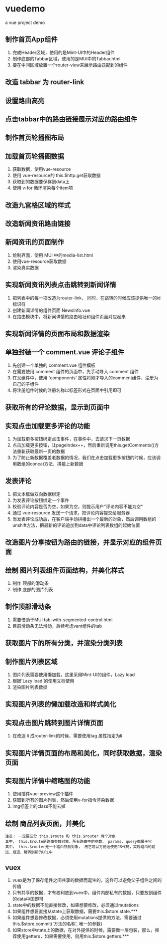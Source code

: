 # vuedemo

a vue project demo

## 制作首页App组件
1. 完成Header区域，使用的是Mint-UI中的Header组件
2. 制作底部的Tabbar区域，使用的是MUI中的Tabbar.html
3. 要在中间区域放置一个router-view来展示路由匹配到的组件

## 改造 tabbar 为 router-link

## 设置路由高亮

## 点击tabbar中的路由链接展示对应的路由组件

## 制作首页轮播图布局

## 加载首页轮播图数据
1. 获取数据，使用vue-resource
2. 使用 vue-resource的 this.$http.get获取数据
3. 获取到的数据要保存到data上
4. 使用 v-for 循环渲染每个item项

## 改造九宫格区域的样式

## 改造新闻资讯路由链接

## 新闻资讯的页面制作
1. 绘制界面，使用 MUI 中的media-list.html
2. 使用vue-resource获取数据
3. 渲染真实数据

## 实现新闻资讯列表点击跳转到新闻详情
1. 把列表中的每一项改造为router-link， 同时，在跳转的时候应该提供唯一的id标识符
2. 创建新闻详情的组件页面 NewsInfo.vue
3. 在路由模块中，将新闻详情的路由地址和组件页面对应起来

## 实现新闻详情的页面布局和数据渲染

## 单独封装一个 comment.vue 评论子组件
1. 先创建一个单独的 comment.vue 组件模板
2. 在需要使用 comment 组件的页面中，先手动导入 comment 组件
3. 在父组件中，使用 'components' 属性将刚才导入的comment组件，注册为自己的子组件
4. 将注册组件时候的注册名称以标签形式在页面中引用即可

## 获取所有的评论数据，显示到页面中

## 实现点击加载更多评论的功能
1. 为加载更多按钮绑定点击事件，在事件中，去请求下一页数据
2. 点击加载更多按钮，让pageIndex++，然后重新调用this.getComments()方法重新获取最新一页的数据
3. 为了防止新数据覆盖老数据的情况，我们在点击加载更多按钮的时候，应该调用数组的concat方法，拼接上新数据

## 发表评论
1. 把文本框做双向数据绑定
2. 为发表评论按钮绑定一个事件
3. 校验评论内容是否为空，如果为空，则提示用户"评论内容不能为空"
4. 通过 vue-resource 发送一个请求，把评论内容提交给服务器
5. 当发表评论成功后，在客户端手动拼接出一个最新的对象，然后调用数组的unshift方法，把最新的评论追加到data中评论列表数组的起始位置

## 改造图片分享按钮为路由的链接，并显示对应的组件页面

## 绘制 图片列表组件页面结构，并美化样式
1. 制作 顶部的滑动条
2. 制作 底部的图片列表

## 制作顶部滑动条
1. 需要借助于MUI tab-with-segmented-control.html
2. 目前滑动条无法滑动，后续考虑vant组件的tab

## 获取图片下的所有分类，并渲染分类列表

## 制作图片列表区域
1. 图片列表需要使用懒加载，这里采用Mint-UI的组件，Lazy load
2. 根据'Lazy load'的使用文档使用
3. 渲染图片列表数据

## 实现图片列表的懒加载改造和样式美化

## 实现点击图片跳转到图片详情页面
1. 在改造 li 成router-link的时候，需要使用tag 属性指定为li

## 实现图片详情页面的布局和美化，同时获取数据，渲染页面

## 实现图片详情中缩略图的功能
1. 使用插件vue-preview这个插件
2. 获取到所有的图片列表，然后使用v-for指令渲染数据
3. img标签上的class不能去掉

## 绘制 商品列表页面，并美化
    注意： 一定要区分 this.$route 和 this.$router 两个对象
    其中， this.$route是路由参数对象，所有路由中的参数， params, query都属于它
    其中， this.$router是一个路由导航对象， 用它可以方便地使用JS代码，实现路由的前进、后退、跳转到新的URL中 
    
## vuex
1. vuex是为了保存组件之间共享的数据而诞生的，这样可以避免父子组件之间的传值
2. 只有共享的数据，才有权利放到vuex中，组件内部私有的数据，只要放到组件的data中国即可
3. state中的数据不能直接修改，如果想要修改，必须通过mutations
4. 如果组件想要直接从state上获取数据，需要this.$store.state.***
5. 如果组件想要修改数据，必须使用mutations提供的方法，需要通过this.$store.commit('方法的名称', 唯一的参数)
6. 如果store中state上的数据，在对外提供的时候，需要做一层包装，那么，推荐使用getters，如果需要使用，则用this.$store.getters.***


